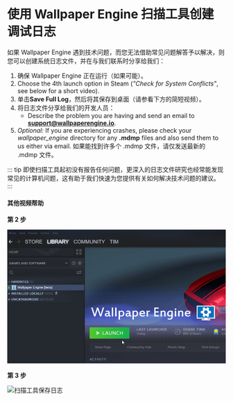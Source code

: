 # 使用 Wallpaper Engine 扫描工具创建调试日志

如果 Wallpaper Engine 遇到技术问题，而您无法借助常见问题解答予以解决，则您可以创建系统日志文件，并在与我们联系时分享给我们：

1. 确保 Wallpaper Engine 正在运行（如果可能）。
2. Choose the 4th launch option in Steam (*"Check for System Conflicts"*, see below for a short video).
3. 单击**Save Full Log**，然后将其保存到桌面（请参看下方的简短视频）。
4. 将日志文件分享给我们的开发人员：
    * Describe the problem you are having and send an email to **support@wallpaperengine.io**.
5. *Optional:* If you are experiencing crashes, please check your *wallpaper_engine* directory for any **.mdmp** files and also send them to us either via email. 如果能找到许多个 .mdmp 文件，请仅发送最新的 .mdmp 文件。

::: tip
即使扫描工具起初没有报告任何问题，更深入的日志文件研究也经常能发现常见的计算机问题，这有助于我们快速为您提供有关如何解决技术问题的建议。
:::

#### 其他视频帮助

**第 2 步**

![扫描工具启动选项](./scantoollaunch.gif)

**第 3 步**

![扫描工具保存日志](./scantoolsave.gif)
